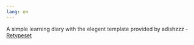 ```yaml
---
lang: en
---
```


A simple learning diary with the elegent template provided by adishzzz - [Retypeset](https://github.com/radishzzz/astro-theme-retypeset)